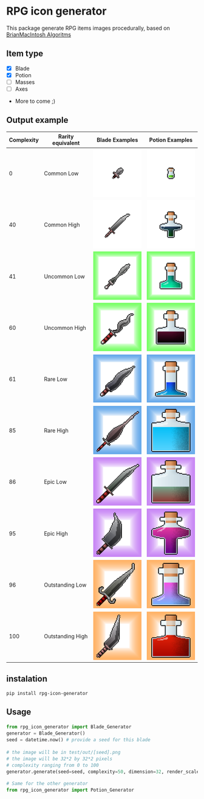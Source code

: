 # RPG icon generator

This package generate RPG items images procedurally, based on [BrianMacIntosh Algoritms](https://github.com/BrianMacIntosh/icon-machine)

## Item type
  - [x] Blade
  - [x] Potion
  - [ ] Masses
  - [ ] Axes
  - More to come ;)

## Output example
| Complexity | Rarity equivalent | Blade Examples | Potion Examples |
| ---------- | ----------------- | -------------- | --------------- |
|0           | Common Low       |![Blade_0](https://raw.githubusercontent.com/Kl0ven/rpg-icon-generator/master/docs/blades/blade_0.png)    |![Potion_0](https://raw.githubusercontent.com/Kl0ven/rpg-icon-generator/master/docs/potions/potion_0.png)|
|40          | Common High      |![Blade_40](https://raw.githubusercontent.com/Kl0ven/rpg-icon-generator/master/docs/blades/blade_40.png)  |![Potion_40](https://raw.githubusercontent.com/Kl0ven/rpg-icon-generator/master/docs/potions/potion_40.png)|
|41          | Uncommon Low     |![Blade_41](https://raw.githubusercontent.com/Kl0ven/rpg-icon-generator/master/docs/blades/blade_41.png)  |![Potion_41](https://raw.githubusercontent.com/Kl0ven/rpg-icon-generator/master/docs/potions/potion_41.png)|
|60          | Uncommon High    |![Blade_60](https://raw.githubusercontent.com/Kl0ven/rpg-icon-generator/master/docs/blades/blade_60.png)  |![Potion_60](https://raw.githubusercontent.com/Kl0ven/rpg-icon-generator/master/docs/potions/potion_60.png)|
|61          | Rare Low         |![Blade_61](https://raw.githubusercontent.com/Kl0ven/rpg-icon-generator/master/docs/blades/blade_61.png)  |![Potion_61](https://raw.githubusercontent.com/Kl0ven/rpg-icon-generator/master/docs/potions/potion_61.png)|
|85          | Rare High        |![Blade_85](https://raw.githubusercontent.com/Kl0ven/rpg-icon-generator/master/docs/blades/blade_85.png)  |![Potion_85](https://raw.githubusercontent.com/Kl0ven/rpg-icon-generator/master/docs/potions/potion_85.png)|
|86          | Epic Low         |![Blade_86](https://raw.githubusercontent.com/Kl0ven/rpg-icon-generator/master/docs/blades/blade_86.png)  |![Potion_86](https://raw.githubusercontent.com/Kl0ven/rpg-icon-generator/master/docs/potions/potion_86.png)|
|95          | Epic High        |![Blade_95](https://raw.githubusercontent.com/Kl0ven/rpg-icon-generator/master/docs/blades/blade_95.png)  |![Potion_95](https://raw.githubusercontent.com/Kl0ven/rpg-icon-generator/master/docs/potions/potion_95.png)|
|96          | Outstanding Low  |![Blade_96](https://raw.githubusercontent.com/Kl0ven/rpg-icon-generator/master/docs/blades/blade_96.png)  |![Potion_96](https://raw.githubusercontent.com/Kl0ven/rpg-icon-generator/master/docs/potions/potion_96.png)|
|100         | Outstanding High |![Blade_100](https://raw.githubusercontent.com/Kl0ven/rpg-icon-generator/master/docs/blades/blade_100.png)|![Potion_100](https://raw.githubusercontent.com/Kl0ven/rpg-icon-generator/master/docs/potions/potion_100.png)|



## instalation 

```
pip install rpg-icon-generator
```
## Usage

```python
from rpg_icon_generator import Blade_Generator
generator = Blade_Generator()
seed = datetime.now() # provide a seed for this blade 

# the image will be in test/out/[seed].png
# the image will be 32*2 by 32*2 pixels
# complexity ranging from 0 to 100
generator.generate(seed=seed, complexity=50, dimension=32, render_scale=2, output_directory='test/out/')
```

```python
# Same for the other generator
from rpg_icon_generator import Potion_Generator

```
